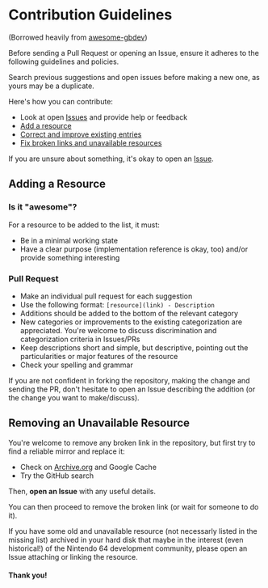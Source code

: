 # Contribution Guidelines

(Borrowed heavily from [awesome-gbdev](https://github.com/gbdev/awesome-gbdev))

Before sending a Pull Request or opening an Issue, ensure it adheres to the following guidelines and policies.

Search previous suggestions and open issues before making a new one, as yours may be a duplicate.

Here's how you can contribute:

- Look at open [Issues](https://github.com/mackieks/awesome-portablizing/issues) and provide help or feedback 
- [Add a resource](#adding-a-resource)
- [Correct and improve existing entries](#correcting-and-improving-resources)
- [Fix broken links and unavailable resources](#removing-unavailable-resources)

If you are unsure about something, it's okay to open an [Issue](https://github.com/mackieks/awesome-portablizing/issues).

## Adding a Resource

### Is it "awesome"?

For a resource to be added to the list, it must:

- Be in a minimal working state
- Have a clear purpose (implementation reference is okay, too) and/or provide something interesting

### Pull Request

- Make an individual pull request for each suggestion
- Use the following format: `[resource](link) - Description`
- Additions should be added to the bottom of the relevant category
- New categories or improvements to the existing categorization are appreciated. You're welcome to discuss discrimination and categorization criteria in Issues/PRs
- Keep descriptions short and simple, but descriptive, pointing out the particularities or major features of the resource
- Check your spelling and grammar

If you are not confident in forking the repository, making the change and sending the PR, don't hesitate to open an Issue describing the addition (or the change you want to make/discuss).

## Removing an Unavailable Resource

You're welcome to remove any broken link in the repository, but first try to find a reliable mirror and replace it:

- Check on [Archive.org](https://archive.org/) and Google Cache
- Try the GitHub search

Then, **open an Issue** with any useful details.

You can then proceed to remove the broken link (or wait for someone to do it).

If you have some old and unavailable resource (not necessarly listed in the missing list) archived in your hard disk that maybe in the interest (even historical!) of the Nintendo 64 development community, please open an Issue attaching or linking the resource.

#### Thank you!
